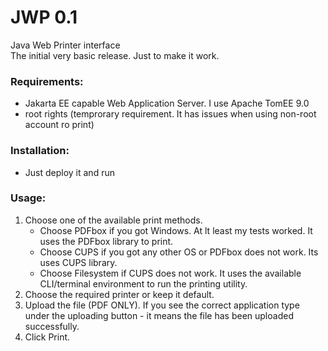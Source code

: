# JWP 0.1
Java Web Printer interface<br>
The initial very basic release. Just to make it work.

### Requirements:
* Jakarta EE capable Web Application Server. I use Apache TomEE 9.0
* root rights (temprorary requirement. It has issues when using non-root account ro print)

### Installation:
* Just deploy it and run

### Usage:
1. Choose one of the available print methods.
   - Choose PDFbox if you got Windows. At lt least my tests worked. It uses the PDFbox library to print.
   - Choose CUPS if you got any other OS or PDFbox does not work. Its uses CUPS library.
   - Choose Filesystem if CUPS does not work. It uses the available CLI/terminal environment to run the printing utility.
2. Choose the required printer or keep it default.
3. Upload the file (PDF ONLY). If you see the correct application type under the uploading button - it means the file has been uploaded successfully.
4. Click Print.

